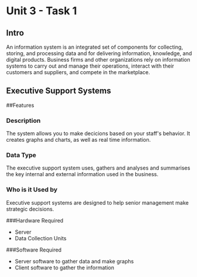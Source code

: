 Unit 3 - Task 1
===============

Intro
-----
An information system is an integrated set of components for collecting, storing, and processing data and for 
delivering information, knowledge, and digital products. Business firms and other organizations rely on information
systems to carry out and manage their operations, interact with their customers and suppliers, and compete in the
marketplace.

Executive Support Systems
----------------------
##Features
### Description
The system allows you to make decicions based on your staff's behavior. It creates graphs and charts, as well 
as real time information.

### Data Type
The executive support system uses, gathers and analyses and summarises the key internal and external 
information used in the business.

### Who is it Used by
Executive support systems are designed to help senior management make strategic decisions.

###Hardware Required
- Server
- Data Collection Units

###Software Required
- Server software to gather data and make graphs
- Client software to gather the information
